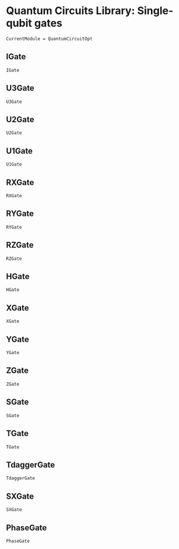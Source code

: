 # Quantum Circuits Library: Single-qubit gates 

```@meta
CurrentModule = QuantumCircuitOpt
```

## IGate
```@docs
IGate
```
## U3Gate
```@docs
U3Gate
```
## U2Gate
```@docs
U2Gate
```
## U1Gate
```@docs
U1Gate
```
## RXGate
```@docs
RXGate
```
## RYGate
```@docs
RYGate
```
## RZGate
```@docs
RZGate
```
## HGate
```@docs
HGate
```
## XGate
```@docs
XGate
```
## YGate
```@docs
YGate
```
## ZGate
```@docs
ZGate
```
## SGate
```@docs
SGate
```
## TGate
```@docs
TGate
```
## TdaggerGate
```@docs
TdaggerGate
```
## SXGate
```@docs
SXGate
```
## PhaseGate
```@docs
PhaseGate
```